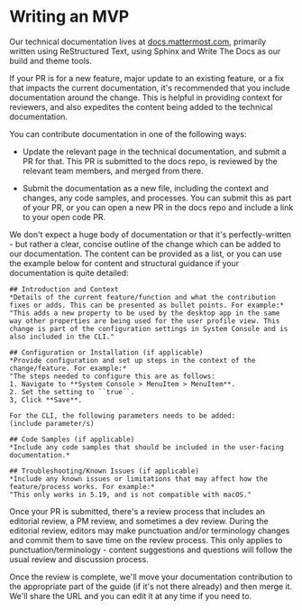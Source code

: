 # Writing an MVP

Our technical documentation lives at [docs.mattermost.com](https://docs.mattermost.com), primarily written using ReStructured Text, using Sphinx and Write The Docs as our build and theme tools. 

If your PR is for a new feature, major update to an existing feature, or a fix that impacts the current documentation, it's recommended that you include documentation around the change. This is helpful in providing context for reviewers, and also expedites the content being added to the technical documentation. 

You can contribute documentation in one of the following ways: 

* Update the relevant page in the technical documentation, and submit a PR for that. This PR is submitted to the docs repo, is reviewed by the relevant team members, and merged from there. 

* Submit the documentation as a new file, including the context and changes, any code samples, and processes. You can submit this as part of your PR, or you can open a new PR in the docs repo and include a link to your open code PR. 

We don't expect a huge body of documentation or that it's perfectly-written - but rather a clear, concise outline of the change which can be added to our documentation. The content can be provided as a list, or you can use the example below for content and structural guidance if your documentation is quite detailed:

```
## Introduction and Context
*Details of the current feature/function and what the contribution fixes or adds. This can be presented as bullet points. For example:*
"This adds a new property to be used by the desktop app in the same way other properties are being used for the user profile view. This change is part of the configuration settings in System Console and is also included in the CLI."

## Configuration or Installation (if applicable)
*Provide configuration and set up steps in the context of the change/feature. For example:*
"The steps needed to configure this are as follows: 
1. Navigate to **System Console > MenuItem > MenuItem**.
2. Set the setting to ``true``. 
3, Click **Save**.

For the CLI, the following parameters needs to be added: 
(include parameter/s)

## Code Samples (if applicable)
*Include any code samples that should be included in the user-facing documentation.*

## Troubleshooting/Known Issues (if applicable)
*Include any known issues or limitations that may affect how the feature/process works. For example:*
"This only works in 5.19, and is not compatible with macOS."
```

Once your PR is submitted, there's a review process that includes an editorial review, a PM review, and sometimes a dev review. During the editorial review, editors may make punctuation and/or terminology changes and commit them to save time on the review process. This only applies to punctuation/terminology - content suggestions and questions will follow the usual review and discussion process.

Once the review is complete, we'll move your documentation contribution to the appropriate part of the guide (if it's not there already) and then merge it. We'll share the URL and you can edit it at any time if you need to.
